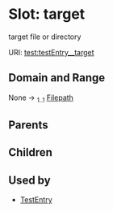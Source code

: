 
# Slot: target


target file or directory

URI: [test:testEntry__target](https://linkml.org/testing/testEntry__target)


## Domain and Range

None &#8594;  <sub>1..1</sub> [Filepath](Filepath.md)

## Parents


## Children


## Used by

 * [TestEntry](TestEntry.md)
